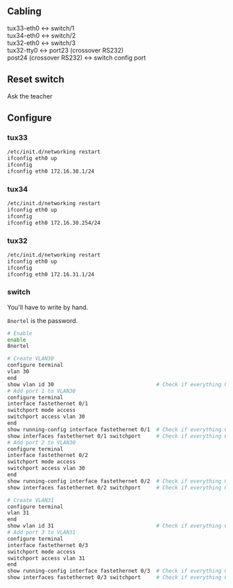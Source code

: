 ## Cabling

tux33-eth0 ↔ switch/1  
tux34-eth0 ↔ switch/2  
tux32-eth0 ↔ switch/3  
tux32-tty0 ↔ port23 (crossover RS232)  
post24 (crossover RS232) ↔ switch config port

## Reset switch

Ask the teacher

## Configure

### tux33

```sh
/etc/init.d/networking restart
ifconfig eth0 up
ifconfig
ifconfig eth0 172.16.30.1/24
```

### tux34

```sh
/etc/init.d/networking restart
ifconfig eth0 up
ifconfig
ifconfig eth0 172.16.30.254/24
```

### tux32

```sh
/etc/init.d/networking restart
ifconfig eth0 up
ifconfig
ifconfig eth0 172.16.31.1/24
```

### switch

You'll have to write by hand.

`8nortel` is the password.

```sh
# Enable
enable
8nortel

# Create VLAN30
configure terminal
vlan 30
end
show vlan id 30                                 # Check if everything OK
# Add port 1 to VLAN30
configure terminal
interface fastethernet 0/1
switchport mode access
switchport access vlan 30
end
show running-config interface fastethernet 0/1  # Check if everything OK
show interfaces fastethernet 0/1 switchport     # Check if everything OK
# Add port 2 to VLAN30
configure terminal
interface fastethernet 0/2
switchport mode access
switchport access vlan 30
end
show running-config interface fastethernet 0/2  # Check if everything OK
show interfaces fastethernet 0/2 switchport     # Check if everything OK

# Create VLAN31
configure terminal
vlan 31
end
show vlan id 31                                 # Check if everything OK
# Add port 3 to VLAN31
configure terminal
interface fastethernet 0/3
switchport mode access
switchport access vlan 31
end
show running-config interface fastethernet 0/3  # Check if everything OK
show interfaces fastethernet 0/3 switchport     # Check if everything OK
```

